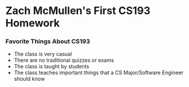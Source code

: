 # Zach McMullen's First CS193 Homework
### Favorite Things About CS193
- The class is very casual
- There are no traditional quizzes or exams
- The class is taught by students 
- The class teaches important things that a CS Major/Software Engineer should know
